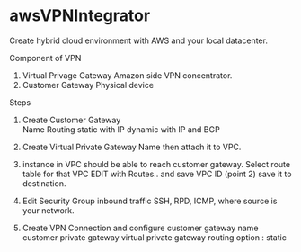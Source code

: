 # awsVPNIntegrator
Create hybrid cloud environment with AWS and your local datacenter.

Component of VPN
1. Virtual Privage Gateway
	Amazon side VPN concentrator.
2. Customer Gateway
	Physical device
	
	
Steps 

1. Create Customer Gateway	
	Name
	Routing
          static with IP
          dynamic with IP and BGP

2. Create Virtual Private Gateway
	Name
	then attach it to VPC.
	
3. instance in VPC should be able to reach customer gateway.
	Select route table for that VPC
	EDIT with Routes.. and save VPC ID (point 2) save it to destination.
 
4. Edit Security Group
	inbound traffic SSH, RPD, ICMP, where source is your network.
 
5. Create VPN Connection and configure customer gateway
	name
	customer private gateway
	virtual private gateway
	routing option : static
